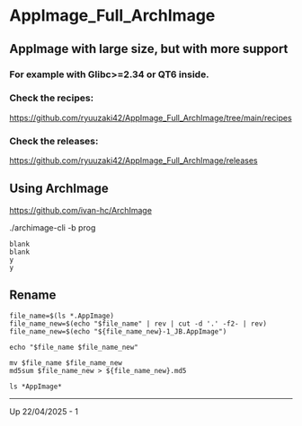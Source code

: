 # AppImage_Full_ArchImage

## AppImage with large size, but with more support
### For example with Glibc>=2.34 or QT6 inside.

### Check the recipes:
https://github.com/ryuuzaki42/AppImage_Full_ArchImage/tree/main/recipes

### Check the releases:
https://github.com/ryuuzaki42/AppImage_Full_ArchImage/releases

## Using ArchImage
https://github.com/ivan-hc/ArchImage

./archimage-cli -b prog

    blank
    blank
    y
    y

## Rename
```
file_name=$(ls *.AppImage)
file_name_new=$(echo "$file_name" | rev | cut -d '.' -f2- | rev)
file_name_new=$(echo "${file_name_new}-1_JB.AppImage")

echo "$file_name $file_name_new"

mv $file_name $file_name_new
md5sum $file_name_new > ${file_name_new}.md5

ls *AppImage*
```
---
Up 22/04/2025 - 1
